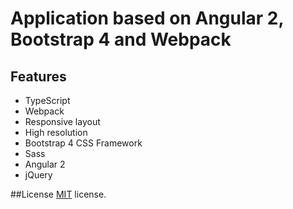 # Application based on Angular 2, Bootstrap 4 and Webpack

## Features
* TypeScript
* Webpack
* Responsive layout
* High resolution
* Bootstrap 4 CSS Framework
* Sass
* Angular 2
* jQuery

##License
[MIT](LICENSE.txt) license.
